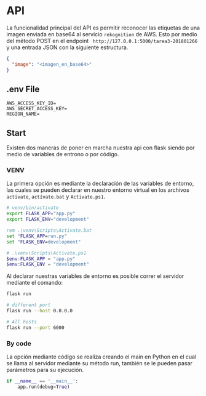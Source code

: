 # API
La funcionalidad principal del API es permitir reconocer las etiquetas de una imagen enviada en base64 al servicio `rekognition` de AWS. Esto por medio del método POST en el endpoint ` http://127.0.0.1:5000/tarea3-201801266` y una entrada JSON con la siguiente estructura.
```json
{
  "image": "<imagen_en_base64>"
}
```

## .env File
```env
AWS_ACCESS_KEY_ID=
AWS_SECRET_ACCESS_KEY=
REGION_NAME=
```

## Start
Existen dos maneras de poner en marcha nuestra api con flask siendo por medio de variables de entrono o por código.

### VENV
La primera opción es mediante la declaración de las variables de entorno, las cuales se pueden declarar en nuestro entorno virtual en los archivos `activate`, `actívate.bat` y `Activate.ps1`.

```bash
# venv/bin/activate
export FLASK_APP="app.py"
export FLASK_ENV="development"
```

```bat
rem .\venv\Scripts\Activate.bat
set "FLASK_APP=run.py"
set "FLASK_ENV=development"
```

```ps1
# .\venv\Scripts\Activate.ps1
$env:FLASK_APP = "app.py"
$env:FLASK_ENV = "development"
```

Al declarar nuestras variables de entorno es posible correr el servidor mediante el comando:
```bash
flask run 

# different port
flask run --host 0.0.0.0

# All hosts
flask run --port 6000
```

### By code
La opción mediante código se realiza creando el main en Python en el cual se llama al servidor mediante su método run, también se le pueden pasar parámetros para su ejecución.

```py
if __name__ == '__main__':
    app.run(debug=True)
```